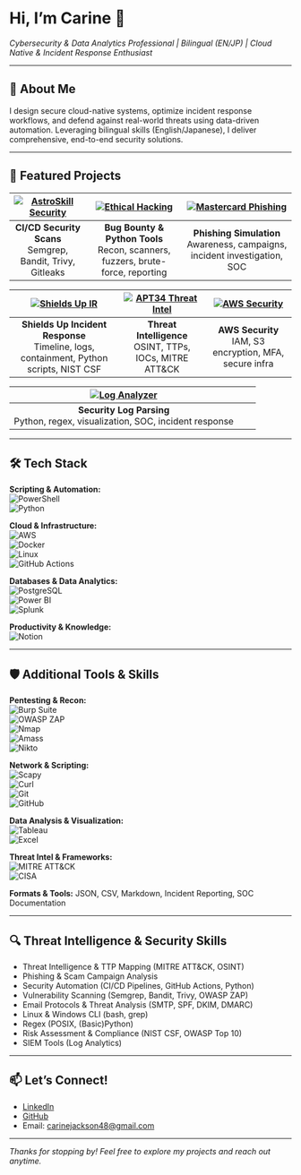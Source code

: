 # Hi, I’m Carine 👋  
*Cybersecurity & Data Analytics Professional | Bilingual (EN/JP) | Cloud Native & Incident Response Enthusiast*

---

## 🚀 About Me  
I design secure cloud-native systems, optimize incident response workflows, and defend against real-world threats using data-driven automation. Leveraging bilingual skills (English/Japanese), I deliver comprehensive, end-to-end security solutions.

---

## 💼 Featured Projects
| [![AstroSkill Security](https://img.shields.io/badge/AstroSkill_Security-Automation-informational?style=for-the-badge&logo=github)](https://github.com/CarineJackson1/astroskill-lms-connector) | [![Ethical Hacking](https://img.shields.io/badge/Ethical_Hacking-Portfolio-blueviolet?style=for-the-badge&logo=python)](https://github.com/CarineJackson1/ethical-hacking-portfolio) | [![Mastercard Phishing](https://img.shields.io/badge/Mastercard_Phishing-Awareness-critical?style=for-the-badge&logo=mastercard)](https://github.com/CarineJackson1/mastercard-cybersecurity-virtual-experience) |
|:---:|:---:|:---:|
| **CI/CD Security Scans**<br>Semgrep, Bandit, Trivy, Gitleaks | **Bug Bounty & Python Tools**<br>Recon, scanners, fuzzers, brute-force, reporting | **Phishing Simulation**<br>Awareness, campaigns, incident investigation, SOC |

| [![Shields Up IR](https://img.shields.io/badge/Ransomware_IR-Plan-red?style=for-the-badge&logo=github)](https://github.com/CarineJackson1/shields-up-cybersecurity-response) | [![APT34 Threat Intel](https://img.shields.io/badge/APT34_Threat_Intel-Report-orange?style=for-the-badge&logo=mitre)](https://github.com/CarineJackson1/-cybersecurity-incident-investigation-threat-intelligence-reporting) | [![AWS Security](https://img.shields.io/badge/AWS_Cloud_Security-Hardening-yellow?style=for-the-badge&logo=amazonaws)](https://github.com/CarineJackson1/aws-cloud-practitioner-clf-c02) |
|:---:|:---:|:---:|
| **Shields Up Incident Response**<br>Timeline, logs, containment, Python scripts, NIST CSF | **Threat Intelligence**<br>OSINT, TTPs, IOCs, MITRE ATT&CK | **AWS Security**<br>IAM, S3 encryption, MFA, secure infra |

| [![Log Analyzer](https://img.shields.io/badge/Log_Analyzer-Jupyter_Lab-blue?style=for-the-badge&logo=jupyter)](https://github.com/CarineJackson1/log-anomaly-detector) |  |  |
|:---:|:---:|:---:|
| **Security Log Parsing**<br>Python, regex, visualization, SOC, incident response |  |  |

---

## 🛠 Tech Stack

**Scripting & Automation:**  
![PowerShell](https://img.shields.io/badge/PowerShell-%235391FE.svg?style=for-the-badge&logo=powershell&logoColor=white)  
![Python](https://img.shields.io/badge/python-3670A0?style=for-the-badge&logo=python&logoColor=ffdd54)  

**Cloud & Infrastructure:**  
![AWS](https://img.shields.io/badge/AWS-%23FF9900.svg?style=for-the-badge&logo=amazon-aws&logoColor=white)  
![Docker](https://img.shields.io/badge/docker-%230db7ed.svg?style=for-the-badge&logo=docker&logoColor=white)  
![Linux](https://img.shields.io/badge/Linux-%23000000.svg?style=for-the-badge&logo=linux&logoColor=white)  
![GitHub Actions](https://img.shields.io/badge/github%20actions-%232671E5.svg?style=for-the-badge&logo=githubactions&logoColor=white)  

**Databases & Data Analytics:**  
![PostgreSQL](https://img.shields.io/badge/PostgreSQL-316192?style=for-the-badge&logo=postgresql&logoColor=white)  
![Power BI](https://img.shields.io/badge/power_bi-F2C811?style=for-the-badge&logo=powerbi&logoColor=black)  
![Splunk](https://img.shields.io/badge/Splunk-black?style=for-the-badge&logo=splunk&logoColor=white)  

**Productivity & Knowledge:**  
![Notion](https://img.shields.io/badge/Notion-%23000000.svg?style=for-the-badge&logo=notion&logoColor=white)  

---

## 🛡 Additional Tools & Skills

**Pentesting & Recon:**  
![Burp Suite](https://img.shields.io/badge/Burp_Suite-darkred?style=for-the-badge&logo=burpsuite&logoColor=white)  
![OWASP ZAP](https://img.shields.io/badge/OWASP_ZAP-FF6F61?style=for-the-badge&logo=owasp&logoColor=white)  
![Nmap](https://img.shields.io/badge/Nmap-7CA1B4?style=for-the-badge&logo=nmap&logoColor=white)  
![Amass](https://img.shields.io/badge/Amass-0052CC?style=for-the-badge&logo=github&logoColor=white)  
![Nikto](https://img.shields.io/badge/Nikto-007ACC?style=for-the-badge&logo=apache&logoColor=white)  

**Network & Scripting:**  
![Scapy](https://img.shields.io/badge/Scapy-00A6D6?style=for-the-badge&logo=python&logoColor=white)  
![Curl](https://img.shields.io/badge/Curl-005A9C?style=for-the-badge&logo=curl&logoColor=white)  
![Git](https://img.shields.io/badge/Git-F05032?style=for-the-badge&logo=git&logoColor=white)  
![GitHub](https://img.shields.io/badge/GitHub-181717?style=for-the-badge&logo=github&logoColor=white)  

**Data Analysis & Visualization:**  
![Tableau](https://img.shields.io/badge/Tableau-E97627?style=for-the-badge&logo=tableau&logoColor=white)  
![Excel](https://img.shields.io/badge/Microsoft_Excel-217346?style=for-the-badge&logo=microsoft-excel&logoColor=white)  

**Threat Intel & Frameworks:**  
![MITRE ATT&CK](https://img.shields.io/badge/MITRE_ATT--CK-0052CC?style=for-the-badge&logo=mitre&logoColor=white)  
![CISA](https://img.shields.io/badge/CISA-005A9C?style=for-the-badge&logo=us-government&logoColor=white)  

**Formats & Tools:** JSON, CSV, Markdown, Incident Reporting, SOC Documentation

---

## 🔍 Threat Intelligence & Security Skills

- Threat Intelligence & TTP Mapping (MITRE ATT&CK, OSINT)  
- Phishing & Scam Campaign Analysis  
- Security Automation (CI/CD Pipelines, GitHub Actions, Python)  
- Vulnerability Scanning (Semgrep, Bandit, Trivy, OWASP ZAP)  
- Email Protocols & Threat Analysis (SMTP, SPF, DKIM, DMARC)  
- Linux & Windows CLI (bash, grep)  
- Regex (POSIX, (Basic)Python)  
- Risk Assessment & Compliance (NIST CSF, OWASP Top 10)  
- SIEM Tools (Log Analytics)

---

## 📫 Let’s Connect!

- [LinkedIn](https://www.linkedin.com/in/carinejackson)  
- [GitHub](https://github.com/CarineJackson1)  
- Email: carinejackson48@gmail.com  

---

*Thanks for stopping by! Feel free to explore my projects and reach out anytime.*  
